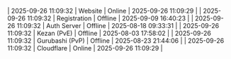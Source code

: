 | 2025-09-26 11:09:32 | Website | Online | 2025-09-26 11:09:29 |
| 2025-09-26 11:09:32 | Registration | Offline | 2025-09-09 16:40:23 |
| 2025-09-26 11:09:32 | Auth Server | Offline | 2025-08-18 09:33:31 |
| 2025-09-26 11:09:32 | Kezan (PvE) | Offline | 2025-08-03 17:58:02 |
| 2025-09-26 11:09:32 | Gurubashi (PvP) | Offline | 2025-08-23 21:44:06 |
| 2025-09-26 11:09:32 | Cloudflare | Online | 2025-09-26 11:09:29 |
